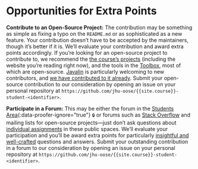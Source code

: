 # Opportunities for Extra Points

**Contribute to an Open-Source Project:** The contribution may be something as simple as fixing a typo on the `README.md` or as sophisticated as a new feature. Your contribution doesn’t have to be accepted by the maintainers, though it’s better if it is. We’ll evaluate your contribution and award extra points accordingly. If you’re looking for an open-source project to contribute to, we recommend the [the course’s projects](https://github.com/jhu-oose) (including the website you’re reading right now), and the tools in the [Toolbox](/toolbox), most of which are open-source. [Javalin](/toolbox#web-server-javalin) is particularly welcoming to new contributors, and [we have contributed to it already](https://github.com/tipsy/javalin/commits?author=leafac). Submit your open-source contribution to our consideration by opening an issue on your personal repository at `https://github.com/jhu-oose/{{site.course}}-student-<identifier>`.

**Participate in a Forum:** This may be either the forum in the [Students Area](https://github.com/jhu-oose/{{site.course}}-students){:data-proofer-ignore="true"} <small title="You must a student logged into GitHub to see this.">🔒</small> or forums such as [Stack Overflow](https://stackoverflow.com) and mailing lists for open-source projects—just don’t ask questions about [individual assignments](/#individual-assignments) in these public spaces. We’ll evaluate your participation and you’ll be award extra points for particularly [insightful and well-crafted](https://stackoverflow.com/help/how-to-ask) questions and answers. Submit your outstanding contribution in a forum to our consideration by opening an issue on your personal repository at `https://github.com/jhu-oose/{{site.course}}-student-<identifier>`.
